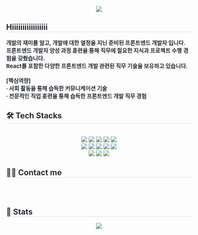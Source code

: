 <div align= "center">
    <img src="https://capsule-render.vercel.app/api?type=soft&color=0:9497ff,100:75ff78&height=180&text=Welcome%20to%20GGyu's%20DDak's&animation=blink&fontColor=000000&fontSize=50" />
    </div>
    <div style="text-align: left;"> 
    <h2 style="border-bottom: 1px solid #d8dee4; color: #282d33;"> Hiiiiiiiiiiiiiiiii </h2>  
    <div style="font-weight: 700; font-size: 15px; text-align: left; color: #282d33;"> 개발의 재미를 알고, 개발에 대한 열정을 지닌 준비된 프론트엔드 개발자 입니다.<br>프론트엔드 개발자 양성 과정 훈련을 통해 직무에 필요한 지식과 프로젝트 수행 경험을 갖췄습니다.<br>React를 포함한 다양한 프론트엔드 개발 관련된 직무 기술을 보유하고 있습니다.<br><br>[핵심역량]<br>∙ 사회 활동을 통해 습득한 커뮤니케이션 기술<br>∙ 전문적인 직업 훈련을 통해 습득한 프론트엔드 개발 직무 경험<br></div> </div>
    <div style="text-align: left;">
    <h2 style="border-bottom: 1px solid #d8dee4; color: #282d33;"> 🛠️ Tech Stacks </h2> <br> 
    <div  align= "center"> <img src="https://img.shields.io/badge/CSS3-1572B6?style=flat-square&logo=CSS3&logoColor=white">
          <img src="https://img.shields.io/badge/HTML5-E34F26?style=flat-square&logo=HTML5&logoColor=white">
          <img src="https://img.shields.io/badge/Javascript-F7DF1E?style=flat-square&logo=Javascript&logoColor=white">
          <img src="https://img.shields.io/badge/React-61DAFB?style=flat-square&logo=React&logoColor=white">
          <img src="https://img.shields.io/badge/Sass-CC6699?style=flat-square&logo=Sass&logoColor=white">
          <br/><img src="https://img.shields.io/badge/Slack-4A154B?style=flat-square&logo=Slack&logoColor=white">
          <img src="https://img.shields.io/badge/Github-181717?style=flat-square&logo=Github&logoColor=white">
          <img src="https://img.shields.io/badge/Git-F05032?style=flat-square&logo=Git&logoColor=white">
          <img src="https://img.shields.io/badge/Java-007396?style=flat-square&logo=Java&logoColor=white">
          <img src="https://img.shields.io/badge/jQuery-0769AD?style=flat-square&logo=jQuery&logoColor=white">
          <br/><img src="https://img.shields.io/badge/Bootstrap-7952B3?style=flat-square&logo=Bootstrap&logoColor=white">
          <img src="https://img.shields.io/badge/Discord-5865F2?style=flat-square&logo=Discord&logoColor=white">
          <img src="https://img.shields.io/badge/GitHub Pages-222222?style=flat-square&logo=GitHub Pages&logoColor=white">
          </div>
    </div>
    <div style="text-align: left;">
    <h2 style="border-bottom: 1px solid #d8dee4; color: #282d33;"> 🧑‍💻 Contact me </h2> <br> 
    <div align= "center">  </div>  <br> 
    <div align= "center">  </div> 
    </div>
    <div style="text-align: left;"> 
    <h2 style="border-bottom: 1px solid #d8dee4; color: #282d33;"> 🏅 Stats </h2> <div align= "center">  <img src="https://github-readme-stats.vercel.app/api/top-langs/?username=rbska9810&layout=compact&bg_color=180,000000,&title_color=000000&text_color=000000"
          /> </div> 
    </div>
    
